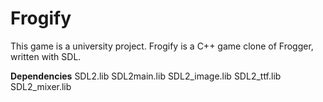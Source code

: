 # Frogify
This game is a university project. Frogify is a C++ game clone of Frogger, written with SDL. 

**Dependencies**
SDL2.lib
SDL2main.lib
SDL2_image.lib
SDL2_ttf.lib
SDL2_mixer.lib
